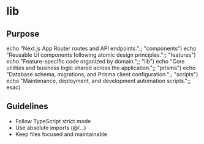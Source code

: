 # lib

## Purpose
 echo "Next.js App Router routes and API endpoints.";;
    "components") echo "Reusable UI components following atomic design principles.";;
    "features") echo "Feature-specific code organized by domain.";;
    "lib") echo "Core utilities and business logic shared across the application.";;
    "prisma") echo "Database schema, migrations, and Prisma client configuration.";;
    "scripts") echo "Maintenance, deployment, and development automation scripts.";;
esac)

## Guidelines
- Follow TypeScript strict mode
- Use absolute imports (@/...)
- Keep files focused and maintainable
